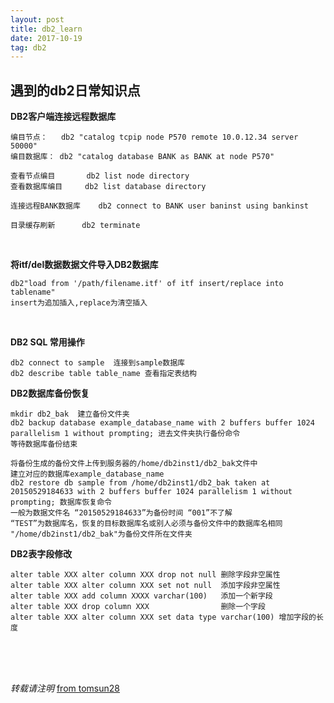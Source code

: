 ```yaml
---
layout: post
title: db2_learn
date: 2017-10-19
tag: db2
---
```


## 遇到的db2日常知识点

**DB2客户端连接远程数据库**

	编目节点：   db2 "catalog tcpip node P570 remote 10.0.12.34 server 50000"
	编目数据库： db2 "catalog database BANK as BANK at node P570"
	
	查看节点编目       db2 list node directory
	查看数据库编目     db2 list database directory 
	
	连接远程BANK数据库    db2 connect to BANK user baninst using bankinst
	
	目录缓存刷新      db2 terminate 

<br>

**将itf/del数据数据文件导入DB2数据库**

	db2"load from '/path/filename.itf' of itf insert/replace into tablename" 
	insert为追加插入,replace为清空插入

<br>

**DB2 SQL 常用操作**

	db2 connect to sample  连接到sample数据库
	db2 describe table table_name 查看指定表结构



**DB2数据库备份恢复**

	mkdir db2_bak  建立备份文件夹
	db2 backup database example_database_name with 2 buffers buffer 1024 parallelism 1 without prompting; 进去文件夹执行备份命令
	等待数据库备份结束
	
	将备份生成的备份文件上传到服务器的/home/db2inst1/db2_bak文件中
	建立对应的数据库example_database_name 
	db2 restore db sample from /home/db2inst1/db2_bak taken at 20150529184633 with 2 buffers buffer 1024 parallelism 1 without prompting; 数据库恢复命令
	一般为数据文件名 “20150529184633”为备份时间 “001”不了解
	“TEST”为数据库名，恢复的目标数据库名或别人必须与备份文件中的数据库名相同
	"/home/db2inst1/db2_bak"为备份文件所在文件夹 


**DB2表字段修改**

	alter table XXX alter column XXX drop not null 删除字段非空属性
	alter table XXX alter column XXX set not null  添加字段非空属性
	alter table XXX add column XXXX varchar(100)   添加一个新字段
	alter table XXX drop column XXX                删除一个字段
	alter table XXX alter column XXX set data type varchar(100) 增加字段的长度
	



<br>
<br>
<br>

*转载请注明* [from tomsun28](http://usthe.com)